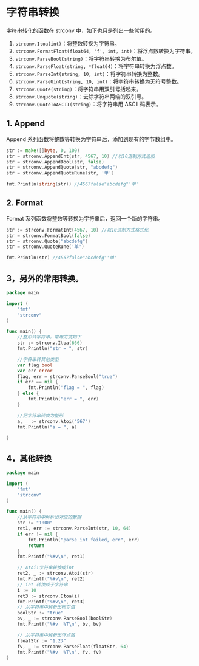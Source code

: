 # 字符串转换
字符串转化的函数在 strconv 中，如下也只是列出一些常用的。

1. `strconv.Itoa(int)`：将整数转换为字符串。
2. `strconv.FormatFloat(float64, 'f', int, int)`：将浮点数转换为字符串。
3. `strconv.ParseBool(string)`：将字符串转换为布尔值。
4. `strconv.ParseFloat(string, *float64)`：将字符串转换为浮点数。
5. `strconv.ParseInt(string, 10, int)`：将字符串转换为整数。
6. `strconv.ParseUint(string, 10, int)`：将字符串转换为无符号整数。
7. `strconv.Quote(string)`：将字符串用双引号括起来。
8. `strconv.Unquote(string)`：去除字符串两端的双引号。
9. `strconv.QuoteToASCII(string)`：将字符串用 ASCII 码表示。

## 1. Append
Append 系列函数将整数等转换为字符串后，添加到现有的字节数组中。

```go
str := make([]byte, 0, 100)
str = strconv.AppendInt(str, 4567, 10) //以10进制方式追加
str = strconv.AppendBool(str, false)
str = strconv.AppendQuote(str, "abcdefg")
str = strconv.AppendQuoteRune(str, '单')

fmt.Println(string(str)) //4567false"abcdefg"'单'

```

## 2. Format
Format 系列函数将整数等转换为字符串后，返回一个新的字符串。

```go
str := strconv.FormatInt(4567, 10) //以10进制方式格式化
str = strconv.FormatBool(false)
str = strconv.Quote("abcdefg")
str = strconv.QuoteRune('单')

fmt.Println(str) //4567false"abcdefg"'单'

``` 

## 3，另外的常用转换。
```go
package main

import (
	"fmt"
	"strconv"
)

func main() {
	//整形转字符串，常用方式如下
	str := strconv.Itoa(666)
	fmt.Println("str = ", str)

	//字符串转其他类型
	var flag bool
	var err error
	flag, err = strconv.ParseBool("true")
	if err == nil {
		fmt.Println("flag = ", flag)
	} else {
		fmt.Println("err = ", err)
	}

	//把字符串转换为整形
	a, _ := strconv.Atoi("567")
	fmt.Println("a = ", a)

}

```

## 4，其他转换
```go
package main

import (
	"fmt"
	"strconv"
)

func main() {
	//从字符串中解析出对应的数据
	str := "1000"
	ret1, err := strconv.ParseInt(str, 10, 64)
	if err != nil {
		fmt.Println("parse int failed, err", err)
		return
	}
	fmt.Printf("%#v\n", ret1)

	// Atoi:字符串转换成int
	ret2, _ := strconv.Atoi(str)
	fmt.Printf("%#v\n", ret2)
	// int 转换成子字符串
	i := 10
	ret3 := strconv.Itoa(i)
	fmt.Printf("%#v\n", ret3)
	// 从字符串中解析出布尔值
	boolStr := "true"
	bv, _ := strconv.ParseBool(boolStr)
	fmt.Printf("%#v  %T\n", bv, bv)

	// 从字符串中解析出浮点数
	floatStr := "1.23"
	fv, _ := strconv.ParseFloat(floatStr, 64)
	fmt.Printf("%#v  %T\n", fv, fv)
}


```